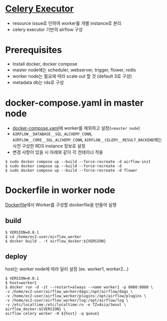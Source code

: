 # [Celery Executor](https://airflow.apache.org/docs/apache-airflow-providers-celery/stable/celery_executor.html)
- resource issue로 인하여 worker를 개별 instance로 분리
- celery executor 기반의 airflow 구성


# Prerequisites
- Install docker, docker compose
- master node에는 scheduler, webserver, trigger, flower, redis
- worker node는 필요에 따라 scale out 할 것 (default 3로 구성)
- metadata db는 rds로 구성

# docker-compose.yaml in master node
- [docker-compose.yaml](./docker-compose.yaml)에 worker를 제외하고 설정(=`master node`)
- `AIRFLOW__DATABASE__SQL_ALCHEMY_CONN`, `AIRFLOW__CORE__SQL_ALCHEMY_CONN`, `AIRFLOW__CELERY__RESULT_BACKEND`에는 사전 구성한 RDS instance 정보로 설정
- 변경 사항이 있을 시 아래와 같이 각 컨테이너 적용
```angular2html
$ sudo docker compose up --build --force-recreate -d airflow-init
$ sudo docker compose up --build --force-recreate -d 
$ sudo docker compose up --build --force-recreate -d flower
```

# Dockerfile in worker node
[Dockerfile](./Dockerfile)에서 Worker를 구성할 dockerfile을 만들어 실행
## build
```angular2html
$ VERSION=0.0.1
$ cd /home/ec2-user/airflow_worker
$ docker build . -t airflow_docker:${VERSION}
```

## deploy
host는 worker node에 따라 달리 설정 (ex. worker1, worker2...)
```angular2html
$ VERSION=0.0.1
$ host=worker1
$ docker run -d -it --restart=always --name worker1 -p 8080:8080 \
-v /home/ec2-user/airflow_worker/dags:/opt/airflow/dags \
-v /home/ec2-user/airflow_worker/plugins:/opt/airflow/plugins \
-v /home/ec2-user/airflow_worker/log:/opt/airflow/log \
-v /etc/localtime:/etc/localtime:ro -e TZ=Asia/Seoul \
airflow_docker:${VERSION} \
airflow celery worker -H ${host} -q queue1
```